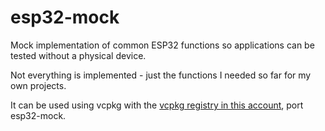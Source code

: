 # esp32-mock

Mock implementation of common ESP32 functions so applications can be tested without a physical device.

Not everything is implemented - just the functions I needed so far for my own projects.

It can be used using vcpkg with the [vcpkg registry in this account](../../../vcpkg), port esp32-mock.
